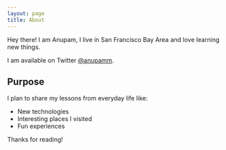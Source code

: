 ```yaml
---
layout: page
title: About
---
```


<p class="message">
  Hey there! I am Anupam, I live in San Francisco Bay Area and love learning new things.
</p>

I am available on Twitter [@anupamm](https://twitter.com/anupamm).

## Purpose

I plan to share my lessons from everyday life like:

* New technologies
* Interesting places I visited
* Fun experiences

Thanks for reading!
